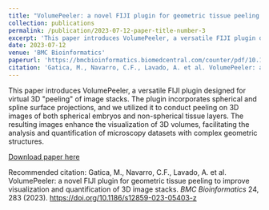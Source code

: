 ```yaml
---
title: "VolumePeeler: a novel FIJI plugin for geometric tissue peeling to improve visualization and quantification of 3D image stacks"
collection: publications
permalink: /publication/2023-07-12-paper-title-number-3
excerpt: 'This paper introduces VolumePeeler, a versatile FIJI plugin designed for virtual 3D "peeling" of image stacks. The plugin incorporates spherical and spline surface projections, and we utilized it to conduct peeling on 3D images of both spherical embryos and non-spherical tissue layers. The resulting images enhance the visualization of 3D volumes, facilitating the analysis and quantification of microscopy datasets with complex geometric structures.'
date: 2023-07-12
venue: 'BMC Bioinformatics'
paperurl: 'https://bmcbioinformatics.biomedcentral.com/counter/pdf/10.1186/s12859-023-05403-z.pdf'
citation: 'Gatica, M., Navarro, C.F., Lavado, A. et al. VolumePeeler: a novel FIJI plugin for geometric tissue peeling to improve visualization and quantification of 3D image stacks. BMC Bioinformatics 24, 283 (2023). https://doi.org/10.1186/s12859-023-05403-z'
---
```

This paper introduces VolumePeeler, a versatile FIJI plugin designed for virtual 3D "peeling" of image stacks. The plugin incorporates spherical and spline surface projections, and we utilized it to conduct peeling on 3D images of both spherical embryos and non-spherical tissue layers. The resulting images enhance the visualization of 3D volumes, facilitating the analysis and quantification of microscopy datasets with complex geometric structures.

[Download paper here](https://bmcbioinformatics.biomedcentral.com/counter/pdf/10.1186/s12859-023-05403-z.pdf)

Recommended citation: Gatica, M., Navarro, C.F., Lavado, A. et al. VolumePeeler: a novel FIJI plugin for geometric tissue peeling to improve visualization and quantification of 3D image stacks. <i>BMC Bioinformatics</i> 24, 283 (2023). https://doi.org/10.1186/s12859-023-05403-z
